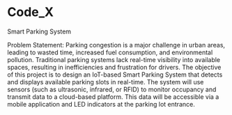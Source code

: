 # Code_X
Smart Parking System

Problem Statement: 
Parking congestion is a major challenge in urban areas, leading to wasted time, increased fuel consumption, and environmental pollution. Traditional parking systems lack real-time visibility into available spaces, resulting in inefficiencies and frustration for drivers.
The objective of this project is to design an IoT-based Smart Parking System that detects and displays available parking slots in real-time. The system will use sensors (such as ultrasonic, infrared, or RFID) to monitor occupancy and transmit data to a cloud-based platform. This data will be accessible via a mobile application and LED indicators at the parking lot entrance.
